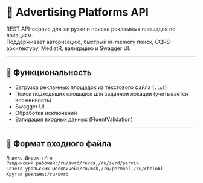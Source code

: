 # 📢 Advertising Platforms API

REST API-сервис для загрузки и поиска рекламных площадок по локациям.  
Поддерживает авторизацию, быстрый in-memory поиск, CQRS-архитектуру, MediatR, валидацию и Swagger UI.

---

## 🧩 Функциональность

- Загрузка рекламных площадок из текстового файла (`.txt`)
- Поиск подходящих площадок для заданной локации (учитывается вложенность)
- Swagger UI
- Обработка исключений
- Валидация входных данных (FluentValidation)

---

## 📄 Формат входного файла

```txt
Яндекс.Директ:/ru
Ревдинский рабочий:/ru/svrd/revda,/ru/svrd/pervik
Газета уральских москвичей:/ru/msk,/ru/permobl,/ru/chelobl
Крутая реклама:/ru/svrd
